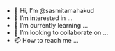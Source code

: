 - 👋 Hi, I’m @sasmitamahakud
- 👀 I’m interested in ...
- 🌱 I’m currently learning ...
- 💞️ I’m looking to collaborate on ...
- 📫 How to reach me ...

<!---
sasmitamahakud/sasmitamahakud is a ✨ special ✨ repository because its `README.md` (this file) appears on your GitHub profile.
You can click the Preview link to take a look at your changes.
--->

